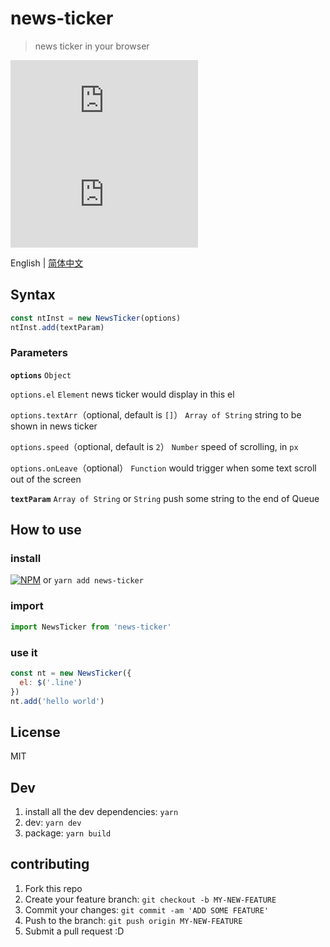 # news-ticker
> news ticker in your browser

![](https://img.badgesize.io/gaoryrt/news-ticker/master/dist/newsTicker.js)
![](https://img.badgesize.io/gaoryrt/news-ticker/master/dist/newsTicker.js?compression=gzip)

English | [简体中文](./README.zh-cn.md)

<!-- [try it on codepen]() -->

## Syntax
```js
const ntInst = new NewsTicker(options)
ntInst.add(textParam)
```

### Parameters
**`options`**
`Object`


`options.el`
`Element`
news ticker would display in this el


`options.textArr`（optional, default is `[]`）
`Array of String`
string to be shown in news ticker


`options.speed`（optional, default is `2`）
`Number`
speed of scrolling, in `px`


`options.onLeave`（optional）
`Function`
would trigger when some text scroll out of the screen


**`textParam`**
`Array of String` or `String`
push some string to the end of Queue


## How to use
### install
[![NPM](https://nodei.co/npm/news-ticker.png?compact=true)](https://nodei.co/npm/news-ticker/)
or `yarn add news-ticker`

### import
```javascript
import NewsTicker from 'news-ticker'
```

### use it
```javascript
const nt = new NewsTicker({
  el: $('.line')
})
nt.add('hello world')
```

## License
MIT

## Dev
1. install all the dev dependencies: `yarn`
2. dev: `yarn dev`
3. package: `yarn build`

## contributing
1. Fork this repo
2. Create your feature branch: `git checkout -b MY-NEW-FEATURE`
3. Commit your changes: `git commit -am 'ADD SOME FEATURE'`
4. Push to the branch: `git push origin MY-NEW-FEATURE`
5. Submit a pull request :D
